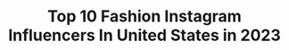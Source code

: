 ---
title: Top 10 Fashion Instagram Influencers In United States in 2023
description: >-
  Find top fashion Instagram influencers in United States in 2023. Most popular hashtags: #fashionblogger #ootdfashion #ltksalealert.
platform: Instagram
hits: 27066
text_top: Identify the best Instagram accounts on inBeat.
text_bottom: Our search engine holds 27066 Instagram influencers like this in United States for you to collaborate.
profiles:
  - username: "the_girls.13"
    fullname: >-
      fashion
    bio: >-
      💚Welcome to the fashion world👗👚 everything related to clothes 💛All copyrights belong to their respective
    location: "United States"
    followers: 3891
    engagement: 1160
    commentsToLikes: 0.010192
    id: ck0u6tswe30t70i195ksjw08c
    verified: false
    hashtags: "#niftyalley, #fashionbloggerstyle, #inpyrenees, #meteopyrenees"
  - username: "fashion"
    fullname: >-
      @fashion
    bio: >-
      A celebration of Fashion on Instagram, launching Q3 2020. Stay Safe & Healthy 🙏🏼
    location: "United States"
    followers: 356339
    engagement: 14
    commentsToLikes: 0.057609
    id: ck14l2rrjsk4o0i19aa4wsshj
    verified: false
    hashtags: ""
  - username: "kayla.ogno"
    fullname: >-
      kayla ogno
    bio: >-
      FASHION￼ MODEL
    location: "United States"
    followers: 5367
    engagement: 2856
    commentsToLikes: 0.102331
    id: ckap5coz5b2v70i78826g3rkw
    verified: false
    hashtags: "#roadtomissnjteenusa, #countdown"
  - username: "emikfabian"
    fullname: >-
      Emi Fabian • Preppy & Pink
    bio: >-
      Classic, Colorful Southern Style on Long Island 🎀 👗 Petite & Affordable Fashion 💌 emi@preppyandpink.com Shop my looks & read my latest post👇🏼
    location: "United States"
    followers: 3444
    engagement: 2307
    commentsToLikes: 0.272987
    id: ckapav34gxkwj0i780tt669ls
    verified: false
    hashtags: "#ltksalealert, #liketkit, #ltkfall, #ltkunder100"
  - username: "youreastcoastgirl"
    fullname: >-
      Sarah Krous
    bio: >-
      Fashion, lifestyle & beauty Rhode Island girl in New York ⚡️ 💌 youreastcoastgirl@gmail.com SHOP my looks 👇🏼
    location: "United States"
    followers: 6639
    engagement: 2155
    commentsToLikes: 0.306302
    id: ck137gzccbhoo0i19wjbyudx2
    verified: false
    hashtags: "#ootdfashion, #wiw, #ltkstyletip, #ltkshoecrush"
  - username: "tanchik.dm"
    fullname: >-
      Tania Dmytrus
    bio: >-
      📍 based in US •LIFESTYLE| FASHION| AMERICAN LIFE🇺🇸 💌Реклама/Співпраця- @tanchik_cooperation
    location: "United States"
    followers: 85444
    engagement: 2075
    commentsToLikes: 0.160888
    id: ckap93957qyse0i78gsttxpqu
    verified: false
    hashtags: "#sexinthecityquotes, #ad, #katlaforce, #shein"
  - username: "conzi_e"
    fullname: >-
      sugar
    bio: >-
      ❤Lover of God💯💯💯 👠Unrepentant fashionista👗💍👜🛍 👑Queen Mother of 4 E’s 👨‍👧‍👧 🎂I rep 13/10 💃🏿💃🏿💃🏿💃🏿 ⛪My God is too faithful💪
    location: "United States"
    followers: 5217
    engagement: 1874
    commentsToLikes: 0.093822
    id: ck5bz6ofzqjyt0i11uw6ijmsa
    verified: false
    hashtags: "#birthdayloading, #beautifulsunday, #birthday, #countdown"
  - username: "winnietangneedsaninstagram"
    fullname: >-
      WINNIE | Fashion & Travel Blog
    bio: >-
      📍NYC Fashion 💃🏻| Lifestyle ☕️| Travel ✈️ Business Inquiries: 💌hello.winnietang@gmail.com
    location: "United States"
    followers: 5136
    engagement: 1821
    commentsToLikes: 0.126976
    id: ck9haz0zhenum0j78jtsij2k1
    verified: false
    hashtags: "#drunkblush"
  - username: "alyssamarielowe"
    fullname: >-
      Alyssa | Seattle Photographer
    bio: >-
      endlessly roaming with a camera in hand. travel, portraits, couples, elopements, lifestyle and fashion. Modeling @alyssa.mlowe #seattlephotographer
    location: "United States"
    followers: 9360
    engagement: 1677
    commentsToLikes: 0.143347
    id: ck55o76aa7s4f0i11g1sntfps
    verified: false
    hashtags: "#pnwphotographer, #herpnwlife, #seattlephotographer, #blacklivesmatter"
  - username: "dannyandthemachine"
    fullname: >-
      Danny is me.
    bio: >-
      California | Fashionista | Traveler | RD | LDR | Photographer | Foodie | Upper Echelon | The trick is to keep breathing.
    location: "United States"
    followers: 5787
    engagement: 1593
    commentsToLikes: 0.149568
    id: ck14jkkaskswt0i1997mfvbww
    verified: false
    hashtags: "#instatravel, #summervibes, #potd, #ad"
---